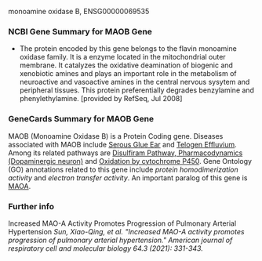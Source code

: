 monoamine oxidase B, ENSG00000069535
### NCBI Gene Summary for MAOB Gene

[](https://www.ncbi.nlm.nih.gov/gene/4129)

- The protein encoded by this gene belongs to the flavin monoamine oxidase family. It is a enzyme located in the mitochondrial outer membrane. It catalyzes the oxidative deamination of biogenic and xenobiotic amines and plays an important role in the metabolism of neuroactive and vasoactive amines in the central nervous sysytem and peripheral tissues. This protein preferentially degrades benzylamine and phenylethylamine. [provided by RefSeq, Jul 2008]
    

### GeneCards Summary for MAOB Gene

MAOB (Monoamine Oxidase B) is a Protein Coding gene. Diseases associated with MAOB include [Serous Glue Ear](http://www.malacards.org/card/serous_glue_ear "See Serous Glue Ear at MalaCards") and [Telogen Effluvium](http://www.malacards.org/card/telogen_effluvium "See Telogen Effluvium at MalaCards"). Among its related pathways are [Disulfiram Pathway, Pharmacodynamics (Dopaminergic neuron)](https://pathcards.genecards.org/card/disulfiram_pathway_pharmacodynamics_(dopaminergic_neuron) "See Disulfiram Pathway, Pharmacodynamics (Dopaminergic neuron) at Pathcards") and [Oxidation by cytochrome P450](https://pathcards.genecards.org/card/oxidation_by_cytochrome_p450 "See Oxidation by cytochrome P450 at Pathcards"). Gene Ontology (GO) annotations related to this gene include _protein homodimerization activity_ and _electron transfer activity_. An important paralog of this gene is [MAOA](https://www.genecards.org/cgi-bin/carddisp.pl?gene=MAOA).

### Further info
Increased MAO-A Activity Promotes Progression of Pulmonary Arterial Hypertension
*Sun, Xiao-Qing, et al. "Increased MAO-A activity promotes progression of pulmonary arterial hypertension." American journal of respiratory cell and molecular biology 64.3 (2021): 331-343.*